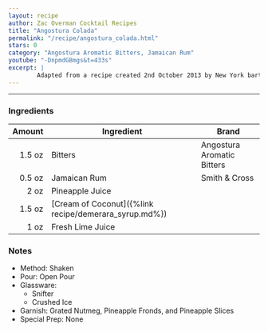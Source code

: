 ```yaml
---
layout: recipe
author: Zac Overman Cocktail Recipes
title: "Angostura Colada"
permalink: "/recipe/angostura_colada.html"
stars: 0
category: "Angostura Aromatic Bitters, Jamaican Rum"
youtube: "-DnpmdGBmgs&t=433s"
excerpt: |
        Adapted from a recipe created 2nd October 2013 by New York bartender Zac Overman while experimenting at home. His Trinidad Colada a.k.a. Angostura Colada debuted at the Sunken Harbor Club in Brooklyn when it opened on 23 January 2014.
---
```


---

### Ingredients

| Amount | Ingredient                                            | Brand                      |
| -----: | ----------------------------------------------------- | -------------------------- |
| 1.5 oz | Bitters                                               | Angostura Aromatic Bitters |
| 0.5 oz | Jamaican Rum                                          | Smith & Cross              |
|   2 oz | Pineapple Juice                                       |                            |
| 1.5 oz | [Cream of Coconut]({%link recipe/demerara_syrup.md%}) |                            |
|   1 oz | Fresh Lime Juice                                      |                            |

### Notes

- Method: Shaken
- Pour: Open Pour
- Glassware:
    - Snifter
    - Crushed Ice
- Garnish: Grated Nutmeg, Pineapple Fronds, and Pineapple Slices
- Special Prep: None
